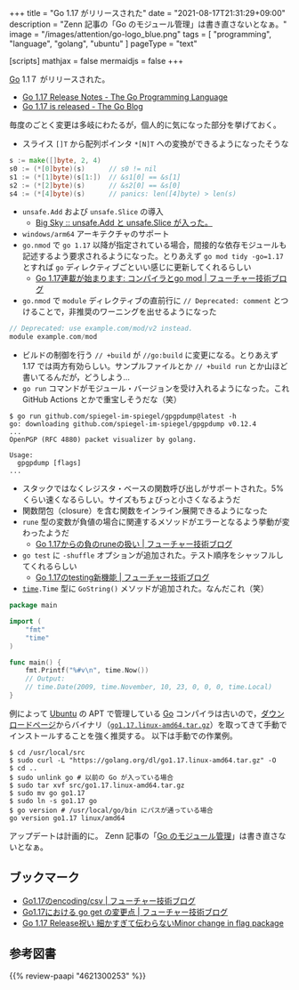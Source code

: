 +++
title = "Go 1.17 がリリースされた"
date =  "2021-08-17T21:31:29+09:00"
description = "Zenn 記事の「Go のモジュール管理」は書き直さないとなぁ。"
image = "/images/attention/go-logo_blue.png"
tags  = [ "programming", "language", "golang", "ubuntu" ]
pageType = "text"

[scripts]
  mathjax = false
  mermaidjs = false
+++

[Go] 1.1７ がリリースされた。

- [Go 1.17 Release Notes - The Go Programming Language](https://golang.org/doc/go1.17)
- [Go 1.17 is released - The Go Blog](https://blog.golang.org/go1.17)

毎度のごとく変更は多岐にわたるが，個人的に気になった部分を挙げておく。

- スライス `[]T` から配列ポインタ `*[N]T` への変換ができるようになったそうな

```go
s := make([]byte, 2, 4)
s0 := (*[0]byte)(s)      // s0 != nil
s1 := (*[1]byte)(s[1:])  // &s1[0] == &s[1]
s2 := (*[2]byte)(s)      // &s2[0] == &s[0]
s4 := (*[4]byte)(s)      // panics: len([4]byte) > len(s)
```

- `unsafe.Add` および `unsafe.Slice` の導入
  - [Big Sky :: unsafe.Add と unsafe.Slice が入った。](https://mattn.kaoriya.net/software/lang/go/20210504002438.htm)
- `windows/arm64` アーキテクチャのサポート
- `go.nmod` で `go 1.17` 以降が指定されている場合，間接的な依存モジュールも記述するよう要求されるようになった。とりあえず `go mod tidy -go=1.17` とすれば `go` ディレクティブごといい感じに更新してくれるらしい
  - [Go 1.17連載が始まります: コンパイラとgo mod | フューチャー技術ブログ](https://future-architect.github.io/articles/20210810a/)
- `go.nmod` で `module` ディレクティブの直前行に `// Deprecated: comment` とつけることで，非推奨のワーニングを出せるようになった

```go
// Deprecated: use example.com/mod/v2 instead.
module example.com/mod
```

- ビルドの制御を行う `// +build` が `//go:build` に変更になる。とりあえず 1.17 では両方有効らしい。サンプルファイルとか `// +build run` とか山ほど書いてるんだが，どうしよう...
- `go run` コマンドがモジュール・バージョンを受け入れるようになった。これ GitHub Actions とかで重宝しそうだな（笑）

```text
$ go run github.com/spiegel-im-spiegel/gpgpdump@latest -h
go: downloading github.com/spiegel-im-spiegel/gpgpdump v0.12.4
...
OpenPGP (RFC 4880) packet visualizer by golang.

Usage:
  gpgpdump [flags]
...
```

- スタックではなくレジスタ・ベースの関数呼び出しがサポートされた。5%くらい速くなるらしい。サイズもちょびっと小さくなるようだ
- 関数閉包（closure）を含む関数をインライン展開できるようになった
- `rune` 型の変数が負値の場合に関連するメソッドがエラーとなるよう挙動が変わったようだ
  - [Go 1.17からの負のruneの扱い | フューチャー技術ブログ](https://future-architect.github.io/articles/20210817a/)
- `go test` に `-shuffle` オプションが追加された。テスト順序をシャッフルしてくれるらしい
  - [Go 1.17のtesting新機能 | フューチャー技術ブログ](https://future-architect.github.io/articles/20210812a/)
- [`time`]`.Time` 型に `GoString()` メソッドが追加された。なんだこれ（笑）

```go
package main

import (
	"fmt"
	"time"
)

func main() {
	fmt.Printf("%#v\n", time.Now())
	// Output:
	// time.Date(2009, time.November, 10, 23, 0, 0, 0, time.Local)
}
```

例によって [Ubuntu] の APT で管理している [Go] コンパイラは古いので，[ダウンロードページ](https://golang.org/dl/ "Downloads - The Go Programming Language")からバイナリ（[`go1.17.linux-amd64.tar.gz`](https://golang.org/dl/go1.17.linux-amd64.tar.gz)）を取ってきて手動でインストールすることを強く推奨する。
以下は手動での作業例。

```text
$ cd /usr/local/src
$ sudo curl -L "https://golang.org/dl/go1.17.linux-amd64.tar.gz" -O
$ cd ..
$ sudo unlink go # 以前の Go が入っている場合
$ sudo tar xvf src/go1.17.linux-amd64.tar.gz
$ sudo mv go go1.17
$ sudo ln -s go1.17 go
$ go version # /usr/local/go/bin にパスが通っている場合
go version go1.17 linux/amd64
```

アップデートは計画的に。
Zenn 記事の「[Go のモジュール管理](https://zenn.dev/spiegel/articles/20210223-go-module-aware-mode)」は書き直さないとなぁ。

## ブックマーク

- [Go1.17のencoding/csv | フューチャー技術ブログ](https://future-architect.github.io/articles/20210811a/)
- [Go1.17における go get の変更点 | フューチャー技術ブログ](https://future-architect.github.io/articles/20210818a/)
- [Go 1.17 Release祝い 細かすぎて伝わらないMinor change in flag package](https://zenn.dev/hgsgtk/articles/9f662a4c96fa3f)

[Go]: https://go.dev/
[Ubuntu]: https://www.ubuntu.com/ "The leading operating system for PCs, IoT devices, servers and the cloud | Ubuntu"
[`time`]: https://pkg.go.dev/time "time · pkg.go.dev"

## 参考図書

{{% review-paapi "4621300253" %}} <!-- プログラミング言語Go -->
